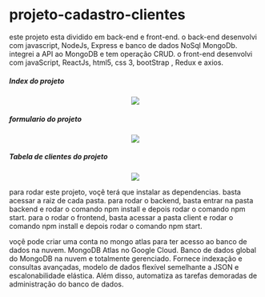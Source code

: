 # projeto-cadastro-clientes
este projeto esta dividido em back-end e front-end. o back-end desenvolvi com javascript, NodeJs, Express e banco de dados NoSql MongoDb. integrei a API ao MongoDB e tem operação CRUD. o front-end desenvolvi com javaScript, ReactJs, html5, css 3, bootStrap , Redux e axios.
<h5>Index do projeto</h5>
<div align="center">
  <img src="https://user-images.githubusercontent.com/87821294/180007690-57326242-74cc-45d2-bed4-727756cc4347.png"></img>
</div>
<h5>formulario do projeto</h5>
<div align="center">
  <img src="https://user-images.githubusercontent.com/87821294/180011465-28c7475a-4e4f-45d9-8fc1-bdab5632d2a0.png"></img>
</div>
<h5>Tabela de clientes do projeto</h5>
<div align="center">
  <img src="https://user-images.githubusercontent.com/87821294/180009888-d6f32776-b073-46a7-8f39-f985245e0f64.png"></img>
</div>
<p>
para rodar este projeto, voçê terá que instalar as dependencias.
basta acessar a raiz de cada pasta. para rodar o backend, basta entrar na pasta backend e rodar o comando npm install e depois rodar o comando npm start.
para o rodar o frontend, basta acessar a pasta client e rodar o comando npm install e depois rodar o comando npm start.
</p>
<p>
voçê pode criar uma conta no mongo atlas para ter acesso ao banco de dados na nuvem.
MongoDB Atlas no Google Cloud. Banco de dados global do MongoDB na nuvem e totalmente gerenciado. Fornece indexação e consultas avançadas, modelo de dados flexível semelhante a JSON e escalonabilidade elástica. Além disso, automatiza as tarefas demoradas de administração do banco de dados.
</p>
